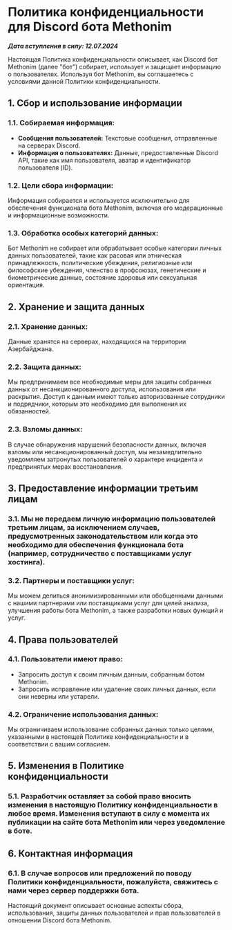 # Политика конфиденциальности для Discord бота Methonim

**_Дата вступления в силу: 12.07.2024_**

Настоящая Политика конфиденциальности описывает, как Discord бот Methonim (далее "бот") собирает, использует и защищает информацию о пользователях. Используя бот Methonim, вы соглашаетесь с условиями данной Политики конфиденциальности.

## 1. Сбор и использование информации
### 1.1. Собираемая информация:
- **Сообщения пользователей:** Текстовые сообщения, отправленные на серверах Discord.
- **Информация о пользователях:** Данные, предоставленные Discord API, такие как имя пользователя, аватар и идентификатор пользователя (ID).

### 1.2. Цели сбора информации:
Информация собирается и используется исключительно для обеспечения функционала бота Methonim, включая его модерационные и информационные возможности.

### 1.3. Обработка особых категорий данных:
Бот Methonim не собирает или обрабатывает особые категории личных данных пользователей, такие как расовая или этническая принадлежность, политические убеждения, религиозные или философские убеждения, членство в профсоюзах, генетические и биометрические данные, состояние здоровья или сексуальная ориентация.

## 2. Хранение и защита данных
### 2.1. Хранение данных:
Данные хранятся на серверах, находящихся на территории Азербайджана.

### 2.2. Защита данных:
Мы предпринимаем все необходимые меры для защиты собранных данных от несанкционированного доступа, использования или раскрытия. Доступ к данным имеют только авторизованные сотрудники и подрядчики, которым это необходимо для выполнения их обязанностей.

### 2.3. Взломы данных:
В случае обнаружения нарушений безопасности данных, включая взломы или несанкционированный доступ, мы незамедлительно уведомляем затронутых пользователей о характере инцидента и предпринятых мерах восстановления.

## 3. Предоставление информации третьим лицам
### 3.1. Мы не передаем личную информацию пользователей третьим лицам, за исключением случаев, предусмотренных законодательством или когда это необходимо для обеспечения функционала бота (например, сотрудничество с поставщиками услуг хостинга).

### 3.2. Партнеры и поставщики услуг:
Мы можем делиться анонимизированными или обобщенными данными с нашими партнерами или поставщиками услуг для целей анализа, улучшения работы бота Methonim, а также разработки новых функций и услуг.

## 4. Права пользователей
### 4.1. Пользователи имеют право:
- Запросить доступ к своим личным данным, собранным ботом Methonim.
- Запросить исправление или удаление своих личных данных, если они неверны или устарели.

### 4.2. Ограничение использования данных:
Мы ограничиваем использование собранных данных только целями, указанными в настоящей Политике конфиденциальности и в соответствии с вашим согласием.

## 5. Изменения в Политике конфиденциальности
### 5.1. Разработчик оставляет за собой право вносить изменения в настоящую Политику конфиденциальности в любое время. Изменения вступают в силу с момента их публикации на сайте бота Methonim или через уведомление в боте.

## 6. Контактная информация
### 6.1. В случае вопросов или предложений по поводу Политики конфиденциальности, пожалуйста, свяжитесь с нами через сервер поддержки бота.

Настоящий документ описывает основные аспекты сбора, использования, защиты данных пользователей и прав пользователей в отношении Discord бота Methonim.
